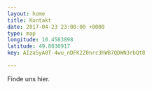 ```yaml
---
layout: home
title: Kontakt
date: 2017-04-23 23:00:00 +0000
type: map
longitude: 10.4583898
latitude: 49.8030917
key: AIzaSyA0T-4wu_nDFK2Z0nrc3hWB7QDWN3rbQt8

---
```


Finde uns hier.
